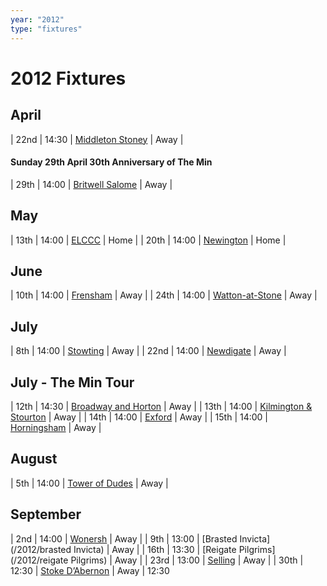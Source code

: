 ```yaml
---
year: "2012"
type: "fixtures"
---
```


# 2012 Fixtures

## April

| 22nd | 14:30 | [Middleton Stoney](/2012/middletonstoney) | Away |

#### Sunday 29th April 30th Anniversary of The Min

| 29th | 14:00 | [Britwell Salome](/2012/britwellsalome) | Away |

## May

| 13th | 14:00 | [ELCCC](/2012/elccc) | Home |
| 20th | 14:00 | [Newington](/2012/newington) | Home |

## June

| 10th | 14:00 | [Frensham](/2012/frensham) | Away |
| 24th | 14:00 | [Watton-at-Stone](/2012/frensham) | Away |

## July

| 8th | 14:00 | [Stowting](/2012/stowting) | Away |
| 22nd | 14:00 | [Newdigate](/2012/newdigate) | Away |

## July - The Min Tour

| 12th | 14:30 | [Broadway and Horton](/2012/broadway-and-horton) | Away |
| 13th | 14:00 | [Kilmington & Stourton](/2012/kilmington-and-stourton) | Away |
| 14th | 14:00 | [Exford](/2012/exford) | Away |
| 15th | 14:00 | [Horningsham](/2012/horningsham) | Away |

## August

| 5th | 14:00 | [Tower of Dudes](/2011/tower-of-dudes) | Away |

## September

| 2nd | 14:00 | [Wonersh](/2012/wonersh) | Away |
| 9th | 13:00 | [Brasted Invicta](/2012/brasted Invicta) | Away |
| 16th | 13:30 | [Reigate Pilgrims](/2012/reigate Pilgrims) | Away |
| 23rd | 13:00 | [Selling](/2012/selling) | Away |
| 30th | 12:30 | [Stoke D’Abernon](stoke-dabernon) | Away | 12:30